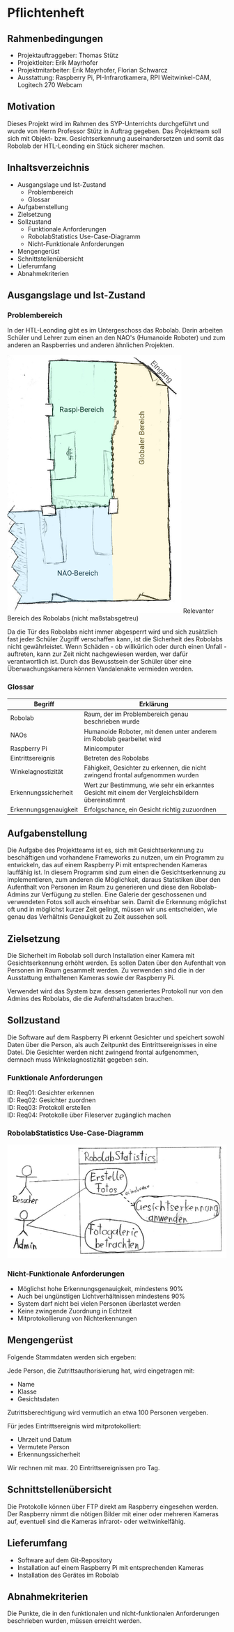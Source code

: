 # Pflichtenheft

## Rahmenbedingungen
* Projektauftraggeber: Thomas Stütz
* Projektleiter: Erik Mayrhofer
* Projektmitarbeiter: Erik Mayrhofer, Florian Schwarcz
* Ausstattung: Raspberry Pi, PI-Infrarotkamera, RPI Weitwinkel-CAM, Logitech 270 Webcam

## Motivation

Dieses Projekt wird im Rahmen des SYP-Unterrichts durchgeführt und wurde von Herrn Professor Stütz in Auftrag gegeben. Das Projektteam soll sich mit Objekt- bzw. Gesichtserkennung auseinandersetzen und somit das Robolab der HTL-Leonding ein Stück sicherer machen.

## Inhaltsverzeichnis
* Ausgangslage und Ist-Zustand
    * Problembereich
    * Glossar
* Aufgabenstellung
* Zielsetzung
* Sollzustand
    * Funktionale Anforderungen
    * RobolabStatistics Use-Case-Diagramm
    * Nicht-Funktionale Anforderungen
* Mengengerüst
* Schnittstellenübersicht
* Lieferumfang
* Abnahmekriterien

## Ausgangslage und Ist-Zustand

### Problembereich

In der HTL-Leonding gibt es im Untergeschoss das Robolab. Darin arbeiten Schüler und Lehrer zum einen an den NAO's (Humanoide Roboter) und zum anderen an Raspberries und anderen ähnlichen Projekten.

<img src="./images/Robolab-Plan.jpg" width="400px"/>
Relevanter Bereich des Robolabs (nicht maßstabsgetreu)

Da die Tür des Robolabs nicht immer abgesperrt wird und sich zusätzlich fast jeder Schüler Zugriff verschaffen kann, ist die Sicherheit des Robolabs nicht gewährleistet. Wenn Schäden - ob willkürlich oder durch einen Unfall - auftreten, kann zur Zeit nicht nachgewiesen werden, wer dafür verantwortlich ist. Durch das Bewusstsein der Schüler über eine Überwachungskamera können Vandalenakte vermieden werden.

### Glossar

| Begriff | Erklärung
| - | -
| Robolab | Raum, der im Problembereich genau beschrieben wurde
| NAOs | Humanoide Roboter, mit denen unter anderem im Robolab gearbeitet wird
| Raspberry Pi | Minicomputer
| Eintrittsereignis | Betreten des Robolabs
| Winkelagnostizität | Fähigkeit, Gesichter zu erkennen, die nicht zwingend frontal aufgenommen wurden
| Erkennungssicherheit | Wert zur Bestimmung, wie sehr ein erkanntes Gesicht mit einem der Vergleichsbildern übereinstimmt
| Erkennungsgenauigkeit | Erfolgschance, ein Gesicht richtig zuzuordnen

## Aufgabenstellung
Die Aufgabe des Projektteams ist es, sich mit Gesichtserkennung zu beschäftigen und vorhandene Frameworks zu nutzen, um ein Programm zu entwickeln, das auf einem Raspberry Pi mit entsprechenden Kameras lauffähig ist. In diesem Programm sind zum einen die Gesichtserkennung zu implementieren, zum anderen die Möglichkeit, daraus Statistiken über den Aufenthalt von Personen im Raum zu generieren und diese den Robolab-Admins zur Verfügung zu stellen. Eine Galerie der geschossenen und verwendeten Fotos soll auch einsehbar sein.
Damit die Erkennung möglichst oft und in möglichst kurzer Zeit gelingt, müssen wir uns entscheiden, wie genau das Verhältnis Genauigkeit zu Zeit aussehen soll.

## Zielsetzung

Die Sicherheit im Robolab soll durch Installation einer Kamera mit Gesichtserkennung erhöht werden. Es sollen Daten über den Aufenthalt von Personen im Raum gesammelt werden. Zu verwenden sind die in der Ausstattung enthaltenen Kameras sowie der Raspberry Pi.

Verwendet wird das System bzw. dessen generiertes Protokoll nur von den Admins des Robolabs, die die Aufenthaltsdaten brauchen.

## Sollzustand

Die Software auf dem Raspberry Pi erkennt Gesichter und speichert sowohl Daten über die Person, als auch Zeitpunkt des Eintrittsereignisses in eine Datei. Die Gesichter werden nicht zwingend frontal aufgenommen, demnach muss Winkelagnostizität gegeben sein.

### Funktionale Anforderungen

ID: Req01: Gesichter erkennen\
ID: Req02: Gesichter zuordnen\
ID: Req03: Protokoll erstellen\
ID: Req04: Protokolle über Fileserver zugänglich machen

### RobolabStatistics Use-Case-Diagramm

![Use-Case-Diagramm von RobolabStatistics](./images/Use-Case-Diagram.jpg "Use-Case-Diagramm von RobolabStatistics")

### Nicht-Funktionale Anforderungen
* Möglichst hohe Erkennungsgenauigkeit, mindestens 90%
* Auch bei ungünstigen Lichtverhältnissen mindestens 90%
* System darf nicht bei vielen Personen überlastet werden
* Keine zwingende Zuordnung in Echtzeit
* Mitprotokollierung von Nichterkennungen

## Mengengerüst
Folgende Stammdaten werden sich ergeben:

Jede Person, die Zutrittsauthorisierung hat, wird eingetragen mit:
* Name
* Klasse
* Gesichtsdaten

Zutrittsberechtigung wird vermutlich an etwa 100 Personen vergeben.

Für jedes Eintrittsereignis wird mitprotokolliert:
* Uhrzeit und Datum
* Vermutete Person
* Erkennungssicherheit

Wir rechnen mit max. 20 Eintrittsereignissen pro Tag.

## Schnittstellenübersicht
Die Protokolle können über FTP direkt am Raspberry eingesehen werden. Der Raspberry nimmt die nötigen Bilder mit einer oder mehreren Kameras auf, eventuell sind die Kameras infrarot- oder weitwinkelfähig.

## Lieferumfang
* Software auf dem Git-Repository
* Installation auf einem Raspberry Pi mit entsprechenden Kameras
* Installation des Gerätes im Robolab

## Abnahmekriterien
Die Punkte, die in den funktionalen und nicht-funktionalen Anforderungen beschrieben wurden, müssen erreicht werden.